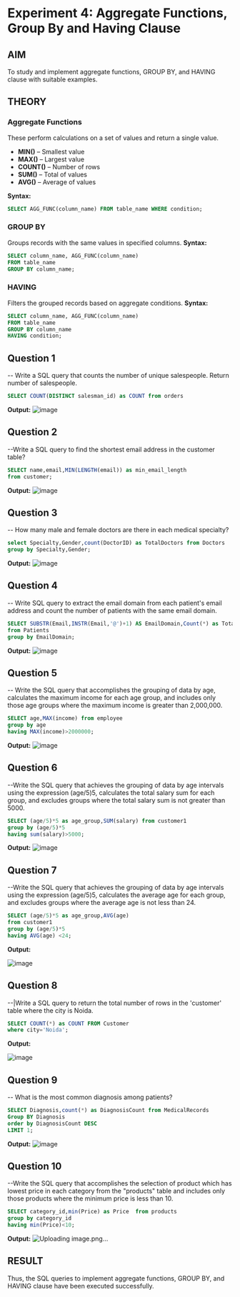 # Experiment 4: Aggregate Functions, Group By and Having Clause

## AIM
To study and implement aggregate functions, GROUP BY, and HAVING clause with suitable examples.

## THEORY

### Aggregate Functions
These perform calculations on a set of values and return a single value.

- **MIN()** – Smallest value  
- **MAX()** – Largest value  
- **COUNT()** – Number of rows  
- **SUM()** – Total of values  
- **AVG()** – Average of values

**Syntax:**
```sql
SELECT AGG_FUNC(column_name) FROM table_name WHERE condition;
```
### GROUP BY
Groups records with the same values in specified columns.
**Syntax:**
```sql
SELECT column_name, AGG_FUNC(column_name)
FROM table_name
GROUP BY column_name;
```
### HAVING
Filters the grouped records based on aggregate conditions.
**Syntax:**
```sql
SELECT column_name, AGG_FUNC(column_name)
FROM table_name
GROUP BY column_name
HAVING condition;
```

**Question 1**
--
-- Write a SQL query that counts the number of unique salespeople. Return number of salespeople.

```sql
SELECT COUNT(DISTINCT salesman_id) as COUNT from orders
```

**Output:**
![image](https://github.com/user-attachments/assets/a74663e0-9655-4621-819e-b6d7dee7f419)


**Question 2**
---
--Write a SQL query to find the shortest email address in the customer table?

```sql
SELECT name,email,MIN(LENGTH(email)) as min_email_length
from customer;
```

**Output:**
![image](https://github.com/user-attachments/assets/515e110f-135c-44cd-8088-4de2ece3390c)


**Question 3**
---
-- How many male and female doctors are there in each medical specialty?
```sql
select Specialty,Gender,count(DoctorID) as TotalDoctors from Doctors
group by Specialty,Gender;
```

**Output:**
![image](https://github.com/user-attachments/assets/ce4c3f05-a23e-4ce3-89ed-a483e0cf2409)


**Question 4**
---
-- Write SQL query to extract the email domain from each patient's email address and count the number of patients with the same email domain.

```sql
SELECT SUBSTR(Email,INSTR(Email,'@')+1) AS EmailDomain,Count(*) as TotalPatients
from Patients
group by EmailDomain;
```

**Output:**
![image](https://github.com/user-attachments/assets/4da63f66-53d1-4cd7-b990-39ba4b8ede6d)


**Question 5**
---
-- Write the SQL query that accomplishes the grouping of data by age, calculates the maximum income for each age group, and includes only those age groups where the maximum income is greater than 2,000,000.
```sql
SELECT age,MAX(income) from employee
group by age
having MAX(income)>2000000;
```

**Output:**
![image](https://github.com/user-attachments/assets/27c85f23-a05b-4a45-b116-68c61d4e4197)


**Question 6**
---
--Write the SQL query that achieves the grouping of data by age intervals using the expression (age/5)5, calculates the total salary sum for each group, and excludes groups where the total salary sum is not greater than 5000.
```sql
SELECT (age/5)*5 as age_group,SUM(salary) from customer1
group by (age/5)*5
having sum(salary)>5000;
```

**Output:**
![image](https://github.com/user-attachments/assets/52798270-7a61-45fb-9bb8-f0b4653366e4)


**Question 7**
---
--Write the SQL query that achieves the grouping of data by age intervals using the expression (age/5)5, calculates the average age for each group, and excludes groups where the average age is not less than 24.

```sql
SELECT (age/5)*5 as age_group,AVG(age) 
from customer1
group by (age/5)*5
having AVG(age) <24;
```

**Output:**

![image](https://github.com/user-attachments/assets/4de42af7-81a0-4eaf-9d75-9139919772ed)


**Question 8**
---
--|Write a SQL query to return the total number of rows in the 'customer' table where the city is Noida.

```sql
SELECT COUNT(*) as COUNT FROM Customer
where city='Noida';
```

**Output:**

![image](https://github.com/user-attachments/assets/3e389da2-5f42-4e98-8d46-8a25bc40d124)


**Question 9**
---
-- What is the most common diagnosis among patients?

```sql
SELECT Diagnosis,count(*) as DiagnosisCount from MedicalRecords 
Group BY Diagnosis
order by DiagnosisCount DESC
LIMIT 1;
```

**Output:**
![image](https://github.com/user-attachments/assets/03e6a49c-ca73-4212-bf92-f55317995d07)


**Question 10**
---
--Write the SQL query that accomplishes the selection of product which has lowest price in each category from the "products" table and includes only those products where the minimum price is less than 10.
```sql
SELECT category_id,min(Price) as Price  from products
group by category_id
having min(Price)<10;
```

**Output:**
![Uploading image.png…]()


## RESULT
Thus, the SQL queries to implement aggregate functions, GROUP BY, and HAVING clause have been executed successfully.
